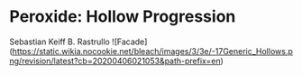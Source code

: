 # **Peroxide: Hollow Progression**
Sebastian Keiff B. Rastrullo
![Facade] (https://static.wikia.nocookie.net/bleach/images/3/3e/-17Generic_Hollows.png/revision/latest?cb=20200406021053&path-prefix=en)
